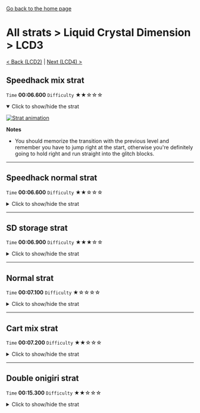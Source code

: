 [Go back to the home page](https://github.com/Doublevil/scbspeedrun)

# All strats > Liquid Crystal Dimension > LCD3

[< Back (LCD2)](https://github.com/Doublevil/scbspeedrun/blob/main/levels/all_lvl/LCD/LCD2.md) | [Next (LCD4) >](https://github.com/Doublevil/scbspeedrun/blob/main/levels/all_lvl/LCD/LCD4.md)

## Speedhack mix strat

`Time` **00:06.600** `Difficulty` ★★☆☆☆
<details open>
  <summary>Click to show/hide the strat</summary>

  [![Strat animation](https://github.com/Doublevil/scbspeedrun/blob/main/media/levels/LCD/LCD3_S_CableStrat.webp)](https://github.com/Doublevil/scbspeedrun/blob/main/media/levels/LCD/LCD3_S_CableStrat.mp4?raw=true)

  **Notes**
  - You should memorize the transition with the previous level and remember you have to jump right at the start, otherwise you're definitely going to hold right and run straight into the glitch blocks.
</details>

---
## Speedhack normal strat

`Time` **00:06.600** `Difficulty` ★★☆☆☆
<details>
  <summary>Click to show/hide the strat</summary>

  [![Strat animation](https://github.com/Doublevil/scbspeedrun/blob/main/media/levels/LCD/LCD3_S_DashStrat.webp)](https://github.com/Doublevil/scbspeedrun/blob/main/media/levels/LCD/LCD3_S_DashStrat.mp4?raw=true)

  **Notes**
  - You should memorize the transition with the previous level and remember you have to jump right at the start, otherwise you're definitely going to hold right and run straight into the glitch blocks.
</details>

---
## SD storage strat

`Time` **00:06.900** `Difficulty` ★★★☆☆
<details>
  <summary>Click to show/hide the strat</summary>

  [![Strat animation](https://github.com/Doublevil/scbspeedrun/blob/main/media/levels/LCD/LCD3_SDStorage.webp)](https://github.com/Doublevil/scbspeedrun/blob/main/media/levels/LCD/LCD3_SDStorage.mp4?raw=true)

  **Notes**
  - This strat uses SD Storage. You can learn more about it in the "Jump cart techs" section of this guide.
</details>

---
## Normal strat

`Time` **00:07.100** `Difficulty` ★☆☆☆☆
<details>
  <summary>Click to show/hide the strat</summary>

  [![Strat animation](https://github.com/Doublevil/scbspeedrun/blob/main/media/levels/LCD/LCD3_Strat.webp)](https://github.com/Doublevil/scbspeedrun/blob/main/media/levels/LCD/LCD3_Strat.mp4?raw=true)
</details>

---
## Cart mix strat

`Time` **00:07.200** `Difficulty` ★★☆☆☆
<details>
  <summary>Click to show/hide the strat</summary>

  [![Strat animation](https://github.com/Doublevil/scbspeedrun/blob/main/media/levels/LCD/LCD3_Mix.webp)](https://github.com/Doublevil/scbspeedrun/blob/main/media/levels/LCD/LCD3_Mix.mp4?raw=true)
</details>

---
## Double onigiri strat

`Time` **00:15.300** `Difficulty` ★★☆☆☆
<details>
  <summary>Click to show/hide the strat</summary>

  [![Strat animation](https://github.com/Doublevil/scbspeedrun/blob/main/media/levels/LCD/LCD3_DoubleOnigiriStrat.webp)](https://github.com/Doublevil/scbspeedrun/blob/main/media/levels/LCD/LCD3_DoubleOnigiriStrat.mp4?raw=true)

  **Notes**
  - In the glitch maze after picking up the jump onigiri, you can let go of Right briefly to get around the corners more consistently.
</details>
